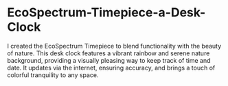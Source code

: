 # EcoSpectrum-Timepiece-a-Desk-Clock
I created the EcoSpectrum Timepiece to blend functionality with the beauty of nature. This desk clock features a vibrant rainbow and serene nature background, providing a visually pleasing way to keep track of time and date. It updates via the internet, ensuring accuracy, and brings a touch of colorful tranquility to any space.
